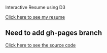 Interactive Resume using D3

[Click here to see my resume](http://mcgovey.github.io/d3-interactive-cv/index.html)

## Need to add gh-pages branch
[Click here to see the source code](http://github.com/mcgovey/d3-interactive-cv/)

